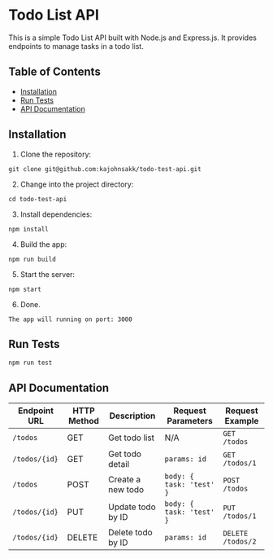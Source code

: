 # Todo List API

This is a simple Todo List API built with Node.js and Express.js. It provides endpoints to manage tasks in a todo list.

## Table of Contents

- [Installation](#installation)
- [Run Tests](#run-tests)
- [API Documentation](#api-documentation)

## Installation

1. Clone the repository:

```
git clone git@github.com:kajohnsakk/todo-test-api.git
```

2. Change into the project directory:

```
cd todo-test-api
```

3. Install dependencies:

```
npm install
```

4. Build the app:

```
npm run build
```

5. Start the server:

```
npm start
```

6. Done.

```
The app will running on port: 3000
```

## Run Tests

```
npm run test
```

## API Documentation

| Endpoint URL  | HTTP Method | Description       | Request Parameters       | Request Example   |
| ------------- | ----------- | ----------------- | ------------------------ | ----------------- |
| `/todos`      | GET         | Get todo list     | N/A                      | `GET /todos`      |
| `/todos/{id}` | GET         | Get todo detail   | `params: id`             | `GET /todos/1`    |
| `/todos`      | POST        | Create a new todo | `body: { task: 'test' }` | `POST /todos`     |
| `/todos/{id}` | PUT         | Update todo by ID | `body: { task: 'test' }` | `PUT /todos/1`    |
| `/todos/{id}` | DELETE      | Delete todo by ID | `params: id`             | `DELETE /todos/2` |
